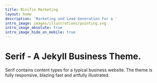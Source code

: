 ```yaml
---
title: Minifie Marketing
layout: home
description: 'Marketing and Lead Generation for a '
intro_image: images/illustrations/pointing.svg
intro_image_absolute: true
intro_image_hide_on_mobile: true
---
```


# Serif - A Jekyll Business Theme.

Serif contains content types for a typical business website. The theme is fully responsive, blazing fast and artfully illustrated.
